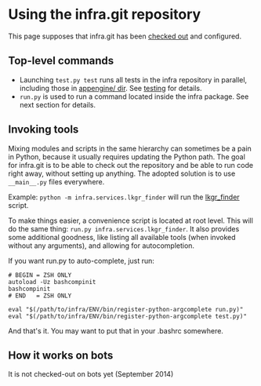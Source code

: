<!--
Copyright 2015 The Chromium Authors. All rights reserved.
Use of this source code is governed by a BSD-style license that can be
found in the LICENSE file.
-->

# Using the infra.git repository

This page supposes that infra.git has been [checked out](source.md) and
configured.

## Top-level commands

* Launching `test.py test` runs all tests in the infra repository in
  parallel, including those in [appengine/ dir](../appengine). See
  [testing](testing.md) for details.
* `run.py` is used to run a command located inside the infra package.
  See next section for details.

## Invoking tools

Mixing modules and scripts in the same hierarchy can sometimes be a pain
in Python, because it usually requires updating the Python path. The
goal for infra.git is to be able to check out the repository and be able
to run code right away, without setting up anything. The adopted
solution is to use `__main__.py` files everywhere.

Example: `python -m infra.services.lkgr_finder` will run the
[lkgr\_finder](../infra/services/lkgr_finder/) script.

To make things easier, a convenience script is located at root level.
This will do the same thing: `run.py infra.services.lkgr_finder`. It
also provides some additional goodness, like listing all available tools
(when invoked without any arguments), and allowing for autocompletion.

If you want run.py to auto-complete, just run:

    # BEGIN = ZSH ONLY
    autoload -Uz bashcompinit
    bashcompinit
    # END   = ZSH ONLY

    eval "$(/path/to/infra/ENV/bin/register-python-argcomplete run.py)"
    eval "$(/path/to/infra/ENV/bin/register-python-argcomplete test.py)"

And that's it. You may want to put that in your .bashrc somewhere.

## How it works on bots

It is not checked-out on bots yet (September 2014)
